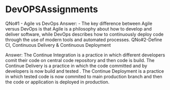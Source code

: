 # DevOPSAssignments
QNo#1 - Agile vs DevOps
Answer: - The key difference between Agile versus DevOps is that Agile is a philosophy about how to develop and deliver software, while DevOps describes how to continuously deploy code through the use of modern tools and automated processes.
QNo#2-Define CI, Continuous Delivery & Continuous Deployment

Answer: The Continue Integration is a practice in which different developers comit their code on central code repository and then code is build.
	The Continue Delivery is a practice in which the code committed and by developers is now build and tested .
	The Continue Deployment is a practice in which tested code is now commited to main production branch and then the code or application is deployed in production.


